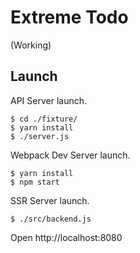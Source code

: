 # Extreme Todo

(Working)

## Launch

API Server launch.

```
$ cd ./fixture/
$ yarn install
$ ./server.js
```

Webpack Dev Server launch.

```
$ yarn install
$ npm start
```

SSR Server launch.
```
$ ./src/backend.js
```


Open http://localhost:8080

